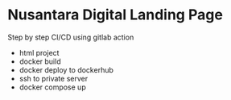 
# Nusantara Digital Landing Page

Step by step CI/CD using gitlab action
- html project
- docker build
- docker deploy to dockerhub
- ssh to private server
- docker compose up

